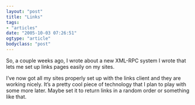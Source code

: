 ```yaml
---
layout: "post"
title: "Links"
tags: 
- "articles"
date: "2005-10-03 07:26:51"
ogtype: "article"
bodyclass: "post"
---
```


So, a couple weeks ago, I wrote about a new XML-RPC system I wrote that lets me set up links pages easily on my sites.

I’ve now got all my sites properly set up with the links client and they are working nicely. It’s a pretty cool piece of technology that I plan to play with some more later. Maybe set it to return links in a random order or something like that.